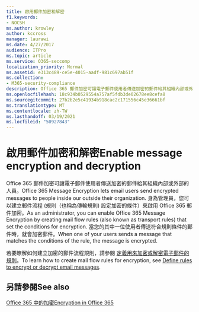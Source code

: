 ```yaml
---
title: 啟用郵件加密和解密
f1.keywords:
- NOCSH
ms.author: krowley
author: kccross
manager: laurawi
ms.date: 4/27/2017
audience: ITPro
ms.topic: article
ms.service: O365-seccomp
localization_priority: Normal
ms.assetid: e313c489-ce5e-4015-aadf-981c697ab51f
ms.collection:
- M365-security-compliance
description: Office 365 郵件加密可讓電子郵件使用者傳送加密的郵件給其組織內部或外部的人員。 身為管理員，您可以建立郵件流程 (規則（也稱為傳輸規則) 設定加密的條件）來啟用 Office 365 郵件加密。
ms.openlocfilehash: 18c934b0529554a757af5fdb3de02678ee8cefa8
ms.sourcegitcommit: 27b2b2e5c41934b918cac2c171556c45e36661bf
ms.translationtype: MT
ms.contentlocale: zh-TW
ms.lasthandoff: 03/19/2021
ms.locfileid: "50927843"
---
```

# <a name="enable-message-encryption-and-decryption"></a><span data-ttu-id="78137-104">啟用郵件加密和解密</span><span class="sxs-lookup"><span data-stu-id="78137-104">Enable message encryption and decryption</span></span>

<span data-ttu-id="78137-105">Office 365 郵件加密可讓電子郵件使用者傳送加密的郵件給其組織內部或外部的人員。</span><span class="sxs-lookup"><span data-stu-id="78137-105">Office 365 Message Encryption lets email users send encrypted messages to people inside our outside their organization.</span></span> <span data-ttu-id="78137-106">身為管理員，您可以建立郵件流程 (規則（也稱為傳輸規則) 設定加密的條件）來啟用 Office 365 郵件加密。</span><span class="sxs-lookup"><span data-stu-id="78137-106">As an administrator, you can enable Office 365 Message Encryption by creating mail flow rules (also known as transport rules) that set the conditions for encryption.</span></span> <span data-ttu-id="78137-107">當您的其中一位使用者傳送符合規則條件的郵件時，就會加密郵件。</span><span class="sxs-lookup"><span data-stu-id="78137-107">When one of your users sends a message that matches the conditions of the rule, the message is encrypted.</span></span>
  
<span data-ttu-id="78137-108">若要瞭解如何建立加密的郵件流程規則，請參閱 [定義用來加密或解密電子郵件的規則](./define-mail-flow-rules-to-encrypt-email.md)。</span><span class="sxs-lookup"><span data-stu-id="78137-108">To learn how to create mail flow rules for encryption, see [Define rules to encrypt or decrypt email messages](./define-mail-flow-rules-to-encrypt-email.md).</span></span>
  
## <a name="see-also"></a><span data-ttu-id="78137-109">另請參閱</span><span class="sxs-lookup"><span data-stu-id="78137-109">See also</span></span>

[<span data-ttu-id="78137-110">Office 365 中的加密</span><span class="sxs-lookup"><span data-stu-id="78137-110">Encryption in Office 365</span></span>](./encryption.md)